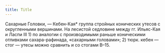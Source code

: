 ```yaml
---
title: Title
---
```


Сахарные Головки, — Кебен-Кая* группа стройных конических утесов с округленными
вершинами. На лесистой седловине между гг. Ильяс-Кая и Ласпи III 1) по аналогии
с производимыми раньше коническими отливками сахара-рафинада, «сахарными
головами»; 2) тюрк. кебен — стог — утесы можно сравнить и со стогами В–15.
